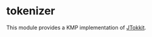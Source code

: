 # tokenizer

This module provides a KMP implementation of [JTokkit](https://github.com/knuddelsgmbh/jtokkit).
